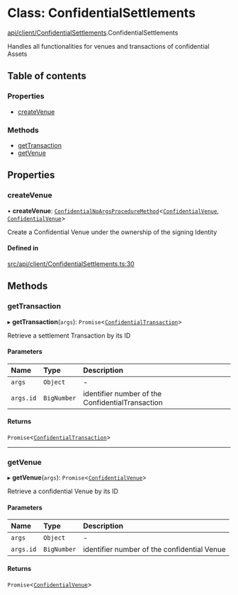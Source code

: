 # Class: ConfidentialSettlements

[api/client/ConfidentialSettlements](../wiki/api.client.ConfidentialSettlements).ConfidentialSettlements

Handles all functionalities for venues and transactions of confidential Assets

## Table of contents

### Properties

- [createVenue](../wiki/api.client.ConfidentialSettlements.ConfidentialSettlements#createvenue)

### Methods

- [getTransaction](../wiki/api.client.ConfidentialSettlements.ConfidentialSettlements#gettransaction)
- [getVenue](../wiki/api.client.ConfidentialSettlements.ConfidentialSettlements#getvenue)

## Properties

### createVenue

• **createVenue**: [`ConfidentialNoArgsProcedureMethod`](../wiki/types.ConfidentialNoArgsProcedureMethod)<[`ConfidentialVenue`](../wiki/api.entities.ConfidentialVenue.ConfidentialVenue), [`ConfidentialVenue`](../wiki/api.entities.ConfidentialVenue.ConfidentialVenue)\>

Create a Confidential Venue under the ownership of the signing Identity

#### Defined in

[src/api/client/ConfidentialSettlements.ts:30](https://github.com/PolymeshAssociation/polymesh-private-sdk/blob/dd40dc5f/src/api/client/ConfidentialSettlements.ts#L30)

## Methods

### getTransaction

▸ **getTransaction**(`args`): `Promise`<[`ConfidentialTransaction`](../wiki/api.entities.ConfidentialTransaction.ConfidentialTransaction)\>

Retrieve a settlement Transaction by its ID

#### Parameters

| Name | Type | Description |
| :------ | :------ | :------ |
| `args` | `Object` | - |
| `args.id` | `BigNumber` | identifier number of the ConfidentialTransaction |

#### Returns

`Promise`<[`ConfidentialTransaction`](../wiki/api.entities.ConfidentialTransaction.ConfidentialTransaction)\>

___

### getVenue

▸ **getVenue**(`args`): `Promise`<[`ConfidentialVenue`](../wiki/api.entities.ConfidentialVenue.ConfidentialVenue)\>

Retrieve a confidential Venue by its ID

#### Parameters

| Name | Type | Description |
| :------ | :------ | :------ |
| `args` | `Object` | - |
| `args.id` | `BigNumber` | identifier number of the confidential Venue |

#### Returns

`Promise`<[`ConfidentialVenue`](../wiki/api.entities.ConfidentialVenue.ConfidentialVenue)\>
